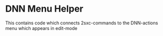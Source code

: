 ﻿
# DNN Menu Helper

This contains code which connects 2sxc-commands to the DNN-actions menu which appears in edit-mode